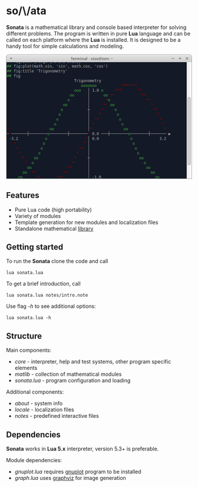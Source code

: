 # so/\\/ata

**Sonata** is a mathematical library and console based interpreter for solving different problems. The program is written in pure **Lua** language and can be called on each platform where the **Lua** is installed. It is designed to be a handy tool for simple calculations and modeling.

![Screenshot](about/screenshot.png)

## Features

* Pure Lua code (high portability)
* Variety of modules
* Template generation for new modules and localization files
* Standalone mathematical [library](./about/help.md)

## Getting started

To run the **Sonata** clone the code and call

    lua sonata.lua

To get a brief introduction, call

    lua sonata.lua notes/intro.note

Use flag _-h_ to see additional options:

    lua sonata.lua -h

## Structure 

Main components:
* _core_ - interpreter, help and test systems, other program specific elements
* _matlib_ - collection of mathematical modules 
* _sonata.lua_ - program configuration and loading

Additional components:
* _about_ - system info
* _locale_ - localization files
* _notes_ - predefined interactive files

## Dependencies 

**Sonata** works in **Lua 5.x** interpreter, version 5.3+ is preferable.

Module dependencies:
* _gnuplot.lua_ requires [gnuplot](http://www.gnuplot.info/) program to be installed
* _graph.lua_ uses [graphviz](https://graphviz.org/) for image generation

